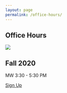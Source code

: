 ```yaml
---
layout: page 
permalink: /office-hours/
---
```


## Office Hours

![](https://clarkart.files.wordpress.com/2010/12/saint-jerome-in-his-study.jpg)

## Fall 2020

MW 3:30 - 5:30 PM

 <a class="f6 link dim br1 ph3 pv2 mb2 dib white bg-black" href="https://calendly.com/dhcg/">Sign Up</a>

